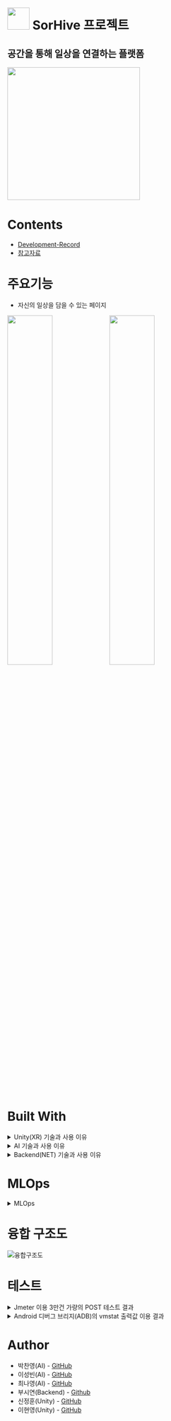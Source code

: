 # <img src="https://user-images.githubusercontent.com/111809392/205326221-6542a55f-fae2-4ece-982f-0b9598f4f08c.png" height="50"/>  SorHive 프로젝트 

## 공간을 통해 일상을 연결하는 플랫폼
<img src="https://user-images.githubusercontent.com/111809392/205321871-c7de56fd-34cc-4a74-9f22-189ec16f87fe.png" height="300"/>

# Contents
- [Development-Record](https://github.com/MA-Dot-COM/Intro/wiki/Development-Record)
- [참고자료](https://github.com/MA-Dot-COM/Intro/wiki/%EC%B0%B8%EA%B3%A0-%EC%9E%90%EB%A3%8C)

# 주요기능
- 자신의 일상을 담을 수 있는 페이지
<div>
<img src="https://user-images.githubusercontent.com/111809392/205321857-2650fe08-b253-495b-8477-f8120b5522fd.png" width="45%"/>
<img src="https://user-images.githubusercontent.com/111809392/205321864-1b3b4ccf-4be0-4acd-b671-36a8478f0166.png" width="45%"/>
<div/>
  
# Built With

<details>
<summary>Unity(XR) 기술과 사용 이유</summary>
<div markdownd="1">

- [Unity Enterprise](https://store.unity.com/kr/products/unity-enterprise)
  - 전체 UI 및 3D공간
- [Photon](https://www.photonengine.com/ko-KR/)
  - 다중사용자 환경
- [Blender](https://www.blender.org/)
  - 아바타 및 프리셋

</div>
</details>

<details>
<summary>AI 기술과 사용 이유</summary>
<div markdown="1">

- [Tensorflow](https://www.tensorflow.org/?hl=ko)
  -
- [Pytorch](https://pytorch.org/)
  -
- [Pycharm](https://www.jetbrains.com/ko-kr/pycharm/)
  -
- [Fastapi](https://fastapi.tiangolo.com/ko/)
  -
- [Docker](https://www.docker.com/)
  -

--------

 - 공간 분류모델
네이버, 구글에서 술집, 노래방, 카페등 공간에 대한 이미지 크롤링후 전처리, 약 12,000개의 데이터셋을 Resnet50모델에 전이학습하여 사용자가 일상의 사진을 올리면 분석하여 그와 맞는 공간에 대한 카테고리를 분류해 준다. 

- 아바타 생성모델
사용자의 얼굴 사진으로 아바타를 생성해주는 시스템을 설계하고 구현, 데이터 셋은 https://www.kaggle.com/datasets/niten19/face-shape-dataset를 사용한다. 얼굴이 이미 나누어져 있는 kaggle의 Face Shape Dataset 중 약 2500개를 사용해 눈모양과 눈썹모양을 라벨링 한 후, yolo5로 학습시켰다. yolo5의 detect.py와 data.yaml 수정해 얼굴형, 눈모양, 눈썹모양 별로 모델을 만든 뒤, 각 클래스마다 높은 값을 뽑아내 사용자의 얼굴사진을 분석해 아바타를 만든다. 

- Insightface의 Detection모델
공간분류 모델에 사용될 사용자들의 이미지 데이터의 초상권 보호를 위해 Insightface의 Detection모델인 RetinaFace-10GF를 사용하여 얼굴인식 후 모자이크 처리를 해주는 모델을 만들었다. 모자이크 처리한 데이터셋으로 공간분류 모델을 학습한 결과 성능의 차이는 없었고, 이후에도 사용자들에게 사진을 받으면 Insightface의 Detection모델을 거쳐 모자이크 처리되어 초상권이 보호된 데이터셋으로 활용할 계획이다.

- 추천 시스템
사용자 기반 협업 필터링을 통해 사용자 간 친밀도를 측정해 잠재적인 관계가 가깝지만 아직 팔로워 하지 않은 사용자를 추천해 주는 시스템을 설계하고 구현.
친구 친밀도 도출 시스템은 사용자에게 얼마나 관심이 많은지 클릭해서 본 빈도(룸인, 라이핑, 채팅 등)등 사용자 행동 양식을 수집하여 얼마나 친밀한지 판별하고,
이를 토대로 사용자에 대해 친밀도 순위를 결정한다.

</div>
</details>

<details>
<summary>Backend(NET) 기술과 사용 이유</summary>
<div markdown="1">
  
### 핵심 프레임워크
- [SpringBoot](https://spring.io/projects/spring-boot)
  - 자바 기반의 웹 어플리케이션을 만들 수 있는 프레임워크인 스프링을 더 쉽게 사용할 수 있어서 사용

### Object-relational mapping
- [JPA](https://spring.io/projects/spring-data-jpa)
  - 객체와 관계형 데이터베이스를 매핑하여 데이터베이스에 대한 의존성을 줄이고 생산성을 높이고 유지보수 향상, 성능 등의 장점 때문에 사용
  
### 데이터 저장
- [AWS RDS - MySQL](https://aws.amazon.com/ko/rds/mysql/?nc=sn&loc=1)
  - 정규화를 통해 데이터의 일관성과 무결성을 확보하기 위해 사용
  
### 대량 데이터 저장
- [MongoDB - Atlas](https://www.mongodb.com/ko-kr/cloud/atlas/efficiency)
  - 방대한 데이터 처리, 수정 필요없는 데이터들만 저장하여 빠르게 조회가 가능해서 사용

### 파일 저장
- [AWS S3](https://aws.amazon.com/ko/s3/?nc=sn&loc=0)
  - 이미지 저장, 호스팅, 뛰어난 보안성 때문에 사용

### 로드밸런싱 및 CICD
- [AWS Ec2](https://aws.amazon.com/ko/ec2/)
  - 클라우드 환경의 가상 서버를 구축하기 위해 사용
  
- [AWS ElasticBeanstalk](https://aws.amazon.com/ko/elasticbeanstalk/)
  - 서버에서 개발된 웹 애플리케이션 및 서비스를 간단하게 배포하려고 사용한 서비스
  - 로드밸런싱, 오토스케일링 기능 함께 사용

- [AWS Route53](https://aws.amazon.com/ko/route53)
  - ACM 과 ElasticBeanstalk 를 연결하여 사용
  - Domain은 sorhive.shop 을 통해 접속 가능

- [AWS Certificate Manager](https://aws.amazon.com/ko/certificate-manager)
  - 로드밸런서에 SSL 인증서를 연결하여 사용
  - HTTP에 SSL 인증서를 사용하여 더 안전한 보안용 프로토콜인 HTTPS를 통해 더 안전한 SNS를 위해 사용

### 회원 접근 권한 및 토큰 발급
- [Spring Security](https://spring.io/projects/spring-security)
  - 스프링 어플리케이션의 보안을 담당하는 스프링 하위 프레임 워크이고, 인증과 권한 부분을 담당
  - JsonWebToken과 함께 사용하여 보안성은 떨어지지만 토큰 기반으로 접근을 통제
  
### 데이터 일괄 처리
- [Spring Batch](https://spring.io/projects/spring-batch)
  - 스프링 어플리케이션에서 일괄적인 데이터 처리를 담당하는 스프링 하위 프레임워크
  - 메인 서버의 부하를 줄이기 위해 사용
  - 라이핑(스토리)의 특성인 24시간 이후 안보이게 하는 기능
  - 추천배열(AI에 회원 * 회원에 대한 데이터를 통해 받아온 코사인 유사도 기반 추천 정렬)을 받아오고 몽고 DB에 저장하는 기능
    2 가지를 위해서 사용
    
### 이메일 처리
- [Spring-Boot-Starter-Mail](https://mvnrepository.com/artifact/org.springframework.boot/spring-boot-starter-mail/3.0.0)
  - 이메일 처리를 하기 위해 사용

---------

</div>
</details>

# MLOps
<details>
<summary>MLOps</summary>
<div markdown="1">
 
## 이미지 → image classification → 공간

(사진)XR → NET → AI(분석) → NET → (공간)XR
  
<div>
  
<img src="https://user-images.githubusercontent.com/111809392/205317427-cd9e6372-9368-4d9f-86f3-41c7adfb881a.png" width="30%" height="400"/>
<img src="https://user-images.githubusercontent.com/111809392/205317453-a6147b69-ae54-4fe6-8818-6be44fe28bdb.png" width="30%" height="400"/>
<img src="https://user-images.githubusercontent.com/111809392/205317463-7ec76e89-f5ce-44f7-a955-9a8bd252d188.png" width="30%" height="400"/>
                                                                                                                            
<div/>
                                                                                                                            
![Untitled (1)](https://user-images.githubusercontent.com/111809392/205317472-345c07bd-c83f-4098-a359-9cb7f0870ba7.png)
![Untitled](https://user-images.githubusercontent.com/111809392/205317480-bf87aa5b-7f5a-43e6-b19e-9a27e770ef69.png)
  
</div>
</details>

# 융합 구조도
![융합구조도](https://user-images.githubusercontent.com/111809392/205318829-a7071a0d-5c43-4265-b92b-1fedc3d0e5b2.png)

  
# 테스트
<details>
<summary>Jmeter 이용 3만건 가량의 POST 테스트 결과</summary>
<div markdown="1">
 
- AWS Cloud Watch 그래프
![부하테스트 결과](https://user-images.githubusercontent.com/111809392/205322686-4f8fb92a-7c86-4572-8899-583ca1d0908d.png)
![부하테스트 결과2](https://user-images.githubusercontent.com/111809392/205322699-3fe3e45c-3ce7-4622-9865-3f7d07a657b4.png)

</div>
</details>
<details>
<summary>Android 디버그 브리지(ADB)의 vmstat 출력값 이용 결과</summary>
<div markdown="1">
 

  - 실제 사용하던 폰으로 해서 튀는 부분이 일부 존재 한다.
  - 백그라운드 앱 종료 후 10분간 대기
  - 이후 앱 구동 & 로그인 후 50분 대기
  - 이후 앱 종료 후 10분간 대기 한 그래프
![성능테스트](https://user-images.githubusercontent.com/111809392/205322590-ef6e49ac-3ad7-4bf9-b79a-7828c62a066e.png)
![성능테스트2](https://user-images.githubusercontent.com/111809392/205322666-1fe6c65c-4f7a-4339-a374-531bd9e1d0b9.png)

</div>
</details>
 
# Author
- 박찬영(AI) - [GitHub](https://github.com/orgs/MA-Dot-COM/people/Jneck)
- 이성빈(AI) - [GitHub](https://github.com/orgs/MA-Dot-COM/people/naya-beene)
- 최나영(AI) - [GitHub](https://github.com/orgs/MA-Dot-COM/people/cny689)
- 부시연(Backend) - [Github](https://github.com/SybooSyboo782)
- 신정훈(Unity) - [GitHub](https://github.com/orgs/MA-Dot-COM/people/JasonShin10)
- 이현영(Unity) - [GitHub](https://github.com/orgs/MA-Dot-COM/people/leeHY22)
